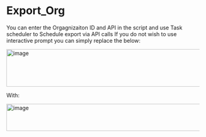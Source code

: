 # Export_Org

You can enter the Orgagnizaiton ID and API in the script and use Task scheduler to Schedule export via API calls
If you do not wish to use interactive prompt you can simply replace the below:

<img width="581" height="98" alt="image" src="https://github.com/user-attachments/assets/b8fbbeb3-4d41-4ce2-8388-49edfef5a90a" />

With:

<img width="886" height="71" alt="image" src="https://github.com/user-attachments/assets/afa88f6e-a20a-436c-b00d-3523ed698d91" />


